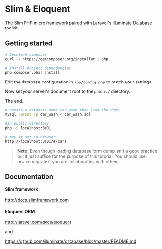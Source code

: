 # Slim & Eloquent

The Slim PHP micro framework paired with Laravel's Illuminate Database toolkit.

## Getting started

```bash
# Download composer
curl -s https://getcomposer.org/installer | php

# Install project dependencies
php composer.phar install
```

Edit the database configuration in `app/config.php` to match your settings.

Now set your server's document root to the `public/` directory.

The end.

```bash
# create a database name car_wash then load the dump
mysql -uroot -p car_wash < car_wash.sql

#in public directory 
php -S localhost:3001

# try it out in browser
http://localhost:3001/#/cars
```

> __Note:__
> Even though loading database form dump isn't a good practice but it just suffice for the purpose of this tutorial. You should use novice migrate if you are collaborating with others.

## Documentation

#### Slim framework
http://docs.slimframework.com

#### Eloquent ORM
http://laravel.com/docs/eloquent

and

https://github.com/illuminate/database/blob/master/README.md
